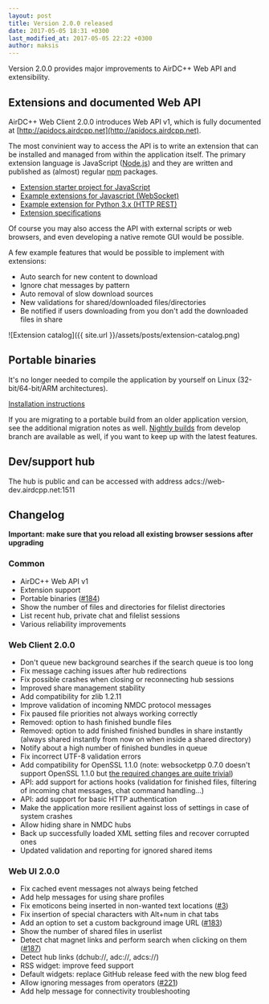 ```yaml
---
layout: post
title: Version 2.0.0 released
date: 2017-05-05 18:31 +0300
last_modified_at: 2017-05-05 22:22 +0300
author: maksis
---
```


Version 2.0.0 provides major improvements to AirDC++ Web API and extensibility.

<!--more-->

## Extensions and documented Web API

AirDC++ Web Client 2.0.0 introduces Web API v1, which is fully documented at [http://apidocs.airdcpp.net](http://apidocs.airdcpp.net).

The most convinient way to access the API is to write an extension that can be installed and managed from within the application itself. The primary extension language is JavaScript ([Node.js](https://nodejs.org)) and they are written and published as (almost) regular [npm](https://www.npmjs.com) packages.

- [Extension starter project for JavaScript](https://github.com/airdcpp-web/airdcpp-create-extension)
- [Example extensions for Javascript (WebSocket)](https://github.com/airdcpp-web/airdcpp-extension-js/tree/master/examples)
- [Example extension for Python 3.x (HTTP REST)](https://github.com/airdcpp-web/airdcpp-example-python-extension)
- [Extension specifications](https://github.com/airdcpp-web/airdcpp-extensions)

Of course you may also access the API with external scripts or web browsers, and even developing a native remote GUI would be possible.

A few example features that would be possible to implement with extensions:

- Auto search for new content to download
- Ignore chat messages by pattern
- Auto removal of slow download sources
- New validations for shared/downloaded files/directories
- Be notified if users downloading from you don't add the downloaded files in share

![Extension catalog]({{ site.url }}/assets/posts/extension-catalog.png)



## Portable binaries

It's no longer needed to compile the application by yourself on Linux (32-bit/64-bit/ARM architectures).

[Installation instructions](/docs/installation/linux-binaries.html)

If you are migrating to a portable build from an older application version, see the additional migration notes as well. [Nightly builds](http://web-builds.airdcpp.net/develop/) from develop branch are available as well, if you want to keep up with the latest features.


## Dev/support hub

The hub is public and can be accessed with address adcs://web-dev.airdcpp.net:1511



## Changelog

**Important: make sure that you reload all existing browser sessions after upgrading**

### Common

- AirDC++ Web API v1
- Extension support
- Portable binaries ([#184](https://github.com/airdcpp-web/airdcpp-webclient/issues/184))
- Show the number of files and directories for filelist directories
- List recent hub, private chat and filelist sessions
- Various reliability improvements

### Web Client 2.0.0

- Don't queue new background searches if the search queue is too long
- Fix message caching issues after hub redirections
- Fix possible crashes when closing or reconnecting hub sessions
- Improved share management stability
- Add compatibility for zlib 1.2.11
- Improve validation of incoming NMDC protocol messages
- Fix paused file priorities not always working correctly
- Removed: option to hash finished bundle files
- Removed: option to add finished finished bundles in share instantly (always shared instantly from now on when inside a shared directory)
- Notify about a high number of finished bundles in queue
- Fix incorrect UTF-8 validation errors
- Add compatibility for OpenSSL 1.1.0 (note: websocketpp 0.7.0 doesn't support OpenSSL 1.1.0 but [the required changes are quite trivial](https://github.com/zaphoyd/websocketpp/pull/600))
- API: add support for actions hooks (validation for finished files, filtering of incoming chat messages, chat command handling...)
- API: add support for basic HTTP authentication
- Make the application more resilient against loss of settings in case of system crashes
- Allow hiding share in NMDC hubs
- Back up successfully loaded XML setting files and recover corrupted ones
- Updated validation and reporting for ignored shared items

### Web UI 2.0.0

- Fix cached event messages not always being fetched
- Add help messages for using share profiles
- Fix emoticons being inserted in non-wanted text locations ([#3](https://github.com/airdcpp-web/airdcpp-webclient/issues/3))
- Fix insertion of special characters with Alt+num in chat tabs
- Add an option to set a custom background image URL ([#183](https://github.com/airdcpp-web/airdcpp-webclient/issues/183))
- Show the number of shared files in userlist
- Detect chat magnet links and perform search when clicking on them ([#187](https://github.com/airdcpp-web/airdcpp-webclient/issues/187))
- Detect hub links (dchub://, adc://, adcs://)
- RSS widget: improve feed support
- Default widgets: replace GitHub release feed with the new blog feed
- Allow ignoring messages from operators ([#221](https://github.com/airdcpp-web/airdcpp-webclient/issues/221))
- Add help message for connectivity troubleshooting